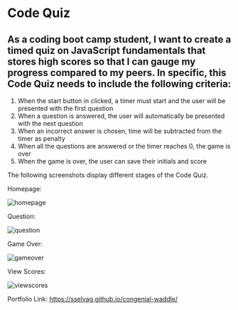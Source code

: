 # Code Quiz
  
## As a coding boot camp student, I want to create a timed quiz on JavaScript fundamentals that stores high scores so that I can gauge my progress compared to my peers. In specific, this Code Quiz needs to include the following criteria: 
  1. When the start button in clicked, a timer must start and the user will be presented with the first question
  2. When a question is answered, the user will automatically be presented with the next question
  3. When an incorrect answer is chosen, time will be subtracted from the timer as penalty
  4. When all the questions are answered or the timer reaches 0, the game is over
  5. When the game is over, the user can save their initials and score



The following screenshots display different stages of the Code Quiz.

Homepage:

![homepage](https://user-images.githubusercontent.com/64749332/174698426-5d94db02-8d4a-4a05-a81d-06779ad2ef39.png)


Question:

![question](https://user-images.githubusercontent.com/64749332/174698456-adb3817a-531e-4a5b-a58e-b88ef71c7c46.png)


Game Over:

![gameover](https://user-images.githubusercontent.com/64749332/174698488-8e1807a8-d46c-4816-a698-0b43ed27555b.png)


View Scores:

![viewscores](https://user-images.githubusercontent.com/64749332/174698504-086046c9-781b-4e70-8c8f-36fe65646912.png)




Portfolio Link: https://sselvag.github.io/congenial-waddle/
